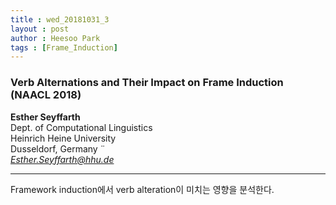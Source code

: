 ```yaml
---
title : wed_20181031_3
layout : post
author : Heesoo Park
tags : [Frame_Induction]
---
```


<h3>Verb Alternations and Their Impact on Frame Induction (NAACL 2018)</h3>


<p>

<b>Esther Seyffarth</b><br/>
Dept. of Computational Linguistics<br/>
Heinrich Heine University<br/>
Dusseldorf, Germany ¨<br/>
<em>Esther.Seyffarth@hhu.de</em>





</p>

<hr />
<p>
Framework induction에서 verb alteration이 미치는 영향을 분석한다.
</p>

